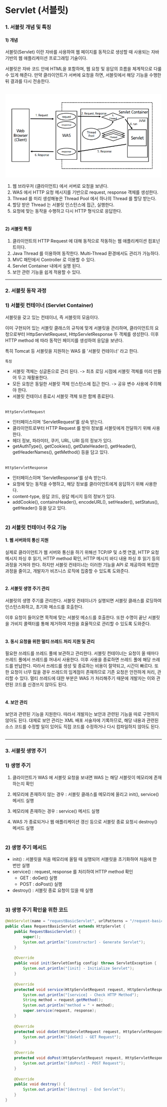# Servlet (서블릿)

### 1. 서블릿 개념 및 특징

#### 1) 개념

서블릿(Servlet) 이란 자바를 사용하여 웹 페이지를 동적으로 생성할 때 사용되는 자바 기반의 웹 애플리케이션 프로그래밍 기술이다.

서블릿은 자바 코드 안에 HTML을 포함하며, 웹 요청 및 응답의 흐름을 체계적으로 다룰 수 있게 해준다.
만약 클라이언트가 서버에 요청을 하면, 서블릿에서 해당 기능을 수행한 뒤 결과를 다시 전송한다.
<br><br>

![Alt text](/image/servlet-architecture.png)
<br>

1. 웹 브라우저 (클라이언트) 에서 서버로 요청을 보낸다.
2. WAS 에서 HTTP 요청 메시지를 기반으로 request, response 객체를 생성한다.
3. Thread 를 미리 생성해놓은 Thread Pool 에서 하나의 Thread 를 할당 받는다.
4. 할당 받은 Thread 는 서블릿 인스턴스에 접근, 실행한다.
5. 요청에 맞는 동작을 수행하고 다시 HTTP 형식으로 응답한다.
<br><br>

#### 2) 서블릿 특징
1. 클라이언트의 HTTP Request 에 대해 동적으로 작동하는 웹 애플리케이션 컴포넌트이다.
2. Java Thread 를 이용하여 동작한다. Multi-Thread 환경에서도 관리가 가능하다.
3. MVC 패턴에서 Controller 로 이용할 수 있다.
4. Servlet Container 내에서 실행 된다.
5. 보안 관련 기능을 쉽게 적용할 수 있다.

---

### 2. 서블릿 동작 과정

### 1) 서블릿 컨테이너 (Servlet Container)
서블릿을 갖고 있는 컨테이너, 즉 서블릿의 모음이다.

이미 구현되어 있는 서블릿 클래스의 규칙에 맞게 서블릿을 관리하며, 클라이언트의 요청으로부터 HttpServletRequest, HttpServletResponse 두 객체를 생성한다. 이후 HTTP method 에 따라 동적인 페이지를 생성하여 응답을 보낸다.

특히 Tomcat 등 서블릿을 지원하는 WAS 를 '서블릿 컨테이너' 라고 한다.

`특징`
- 서블릿 객체는 싱글톤으로 관리 된다. -> 최초 로딩 시점에 서블릿 객체를 미리 만들어 두고 재활용한다.
- 모든 요청은 동일한 서블릿 객체 인스턴스에 접근 한다. -> 공유 변수 사용에 주의해야 한다.
- 서블릿 컨테이너 종료시 서블릿 객체 또한 함께 종료된다.
<br><br>

`HttpServletRequest`
- 인터페이스이며 'ServletRequest'를 상속 받는다.
- 클라이언트로부터 HTTP Request 를 받아 정보를 서블릿에게 전달하기 위해 사용한다.
- 헤더 정보, 파라미터, 쿠키, URL, URI 등의 정보가 있다.
- getAuthType(), getCookies(), getDateHeader(), getHeader(), getHeaderNames(), getMethod() 등을 담고 있다.
<br><br>

`HttpServletResponse`
- 인터페이스이며 'ServletResponse'를 상속 받는다.
- 요청에 맞는 동작을 수행하고, 해당 정보를 클라이언트에게 응답하기 위해 사용한다.
- content-type, 응답 코드, 응답 메시지 등의 정보가 있다.
- addCookie(), containsHeader(), encodeURL(), setHeader(), setStatus(), getHeader() 등을 담고 있다.
<br><br>

### 2) 서블릿 컨테이너 주요 기능

#### 1. 웹 서버와의 통신 지원
실제로 클라이언트가 웹 서버와 통신을 하기 위해선 TCP/IP 및 소켓 연결, HTTP 요청 메시지 파싱 후 읽기, HTTP method 확인, HTTP 메시지 바디 내용 파싱 후 읽기 등의 과정을 거쳐야 한다. 하지만 서블릿 컨테이너는 이러한 기능을 API 로 제공하여 복잡한 과정을 줄이고, 개발자가 비즈니스 로직에 집중할 수 있도록 도와준다.
<br><br>

#### 2. 서블릿 생명 주기 관리
서블릿의 생명 주기를 관리한다. 서블릿 컨테이너가 실행되면 서블릿 클래스를 로딩하여 인스턴스화하고, 초기화 메소드를 호출한다.

이후 요청이 들어오면 목적에 맞는 서블릿 메소드를 호출한다. 또한 수명이 끝난 서블릿을 가비지 콜렉터를 통해 제거하여 자원을 효율적으로 관리할 수 있도록 도와준다.
<br><br>

#### 3. 동시 요청을 위한 멀티 쓰레드 처리 지원 및 관리
필요한 쓰레드를 쓰레드 풀에 보관하고 관리한다. 서블릿 컨테이너는 요청이 올 때마다 쓰레드 풀에서 쓰레드를 꺼내서 사용한다. 이후 사용을 종료하면 쓰레드 풀에 해당 쓰레드를 반납한다. 따라서 쓰레드를 생성 및 종료하는 비용이 절약되고, 시간이 빠르다. 또한 요청이 너무 많을 경우 쓰레드의 임계점이 존재하므로 기존 요청은 안전하게 처리, 관리할 수 있다. 멀티 쓰레드에 대한 부분은 WAS 가 처리해주기 때문에 개발자는 이와 관련된 코드를 신경쓰지 않아도 된다.
<br><br>

#### 4. 보안 관리
보안과 관련된 기능을 지원한다. 따라서 개발자는 보안과 관련된 기능을 따로 구현하지 않아도 된다. 대체로 보안 관리는 XML 배포 서술자에 기록하므로, 해당 내용과 관련된 소스 코드를 수정할 일이 있어도 직접 코드를 수정하거나 다시 컴파일하지 않아도 된다.
<br><br>

--- 

### 3. 서블릿 생명 주기

### 1) 생명 주기
1. 클라이언트가 WAS 에 서블릿 요청을 보내면 WAS 는 해당 서블릿이 메모리에 존재하는지 확인

2. 메모리에 존재하지 않는 경우 : 서블릿 클래스를 메모리에 올리고 init(), service() 메서드 실행

3. 메모리에 존재하는 경우 : service() 메서드 실행

4. WAS 가 종료되거나 웹 애플리케이션 갱신 등으로 서블릿 종료 요청시 destroy() 메서드 실행
<br><br>

### 2) 생명 주기 메서드
- init() : 서블릿을 처음 메모리에 올릴 때 실행되어 서블릿을 초기화하여 처음에 한 번만 실행
- service() : request, response 를 처리하여 HTTP method 확인
    - GET : doGet() 실행
    - POST : doPost() 실행
- destroy() : 서블릿 종료 요청이 있을 때 실행
<br><br>

### 3) 생명 주기 확인을 위한 코드

``````java
@WebServlet(name = "requestBasicServlet", urlPatterns = "/request-basic")
public class RequestBasicServlet extends HttpServlet {
    public RequestBasicServlet() {
        super();
        System.out.println("[constructor] - Generate Servlet");
    }

    @Override
    public void init(ServletConfig config) throws ServletException {
        System.out.println("[init] - Initialize Servlet");
    }

    @Override
    protected void service(HttpServletRequest request, HttpServletResponse response) throws ServletException, IOException {
        System.out.println("[service] - Check HTTP Method");
        String method = request.getMethod();
        System.out.println("method = " + method);
        super.service(request, response);
    }

    @Override
    protected void doGet(HttpServletRequest request, HttpServletResponse response) throws ServletException, IOException {
        System.out.println("[doGet] - GET Request");
    }

    @Override
    protected void doPost(HttpServletRequest request, HttpServletResponse response) throws ServletException, IOException {
        System.out.println("[doPost] - POST Request");
    }

    @Override
    public void destroy() {
        System.out.println("[destroy] - End Servlet");
    }
}
``````

